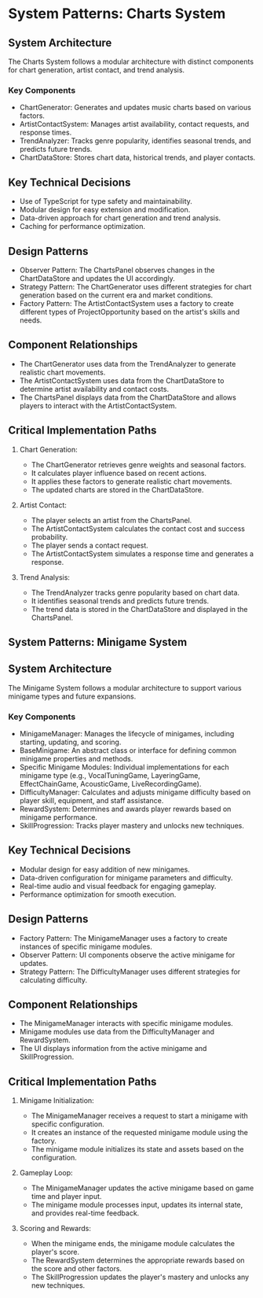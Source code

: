 # System Patterns: Charts System

## System Architecture

The Charts System follows a modular architecture with distinct components for chart generation, artist contact, and trend analysis.

### Key Components

- ChartGenerator: Generates and updates music charts based on various factors.
- ArtistContactSystem: Manages artist availability, contact requests, and response times.
- TrendAnalyzer: Tracks genre popularity, identifies seasonal trends, and predicts future trends.
- ChartDataStore: Stores chart data, historical trends, and player contacts.

## Key Technical Decisions

- Use of TypeScript for type safety and maintainability.
- Modular design for easy extension and modification.
- Data-driven approach for chart generation and trend analysis.
- Caching for performance optimization.

## Design Patterns

- Observer Pattern: The ChartsPanel observes changes in the ChartDataStore and updates the UI accordingly.
- Strategy Pattern: The ChartGenerator uses different strategies for chart generation based on the current era and market conditions.
- Factory Pattern: The ArtistContactSystem uses a factory to create different types of ProjectOpportunity based on the artist's skills and needs.

## Component Relationships

- The ChartGenerator uses data from the TrendAnalyzer to generate realistic chart movements.
- The ArtistContactSystem uses data from the ChartDataStore to determine artist availability and contact costs.
- The ChartsPanel displays data from the ChartDataStore and allows players to interact with the ArtistContactSystem.

## Critical Implementation Paths

1. Chart Generation:
   - The ChartGenerator retrieves genre weights and seasonal factors.
   - It calculates player influence based on recent actions.
   - It applies these factors to generate realistic chart movements.
   - The updated charts are stored in the ChartDataStore.

2. Artist Contact:
   - The player selects an artist from the ChartsPanel.
   - The ArtistContactSystem calculates the contact cost and success probability.
   - The player sends a contact request.
   - The ArtistContactSystem simulates a response time and generates a response.

3. Trend Analysis:
   - The TrendAnalyzer tracks genre popularity based on chart data.
   - It identifies seasonal trends and predicts future trends.
   - The trend data is stored in the ChartDataStore and displayed in the ChartsPanel.

## System Patterns: Minigame System

## System Architecture

The Minigame System follows a modular architecture to support various minigame types and future expansions.

### Key Components

- MinigameManager: Manages the lifecycle of minigames, including starting, updating, and scoring.
- BaseMinigame: An abstract class or interface for defining common minigame properties and methods.
- Specific Minigame Modules: Individual implementations for each minigame type (e.g., VocalTuningGame, LayeringGame, EffectChainGame, AcousticGame, LiveRecordingGame).
- DifficultyManager: Calculates and adjusts minigame difficulty based on player skill, equipment, and staff assistance.
- RewardSystem: Determines and awards player rewards based on minigame performance.
- SkillProgression: Tracks player mastery and unlocks new techniques.

## Key Technical Decisions

- Modular design for easy addition of new minigames.
- Data-driven configuration for minigame parameters and difficulty.
- Real-time audio and visual feedback for engaging gameplay.
- Performance optimization for smooth execution.

## Design Patterns

- Factory Pattern: The MinigameManager uses a factory to create instances of specific minigame modules.
- Observer Pattern: UI components observe the active minigame for updates.
- Strategy Pattern: The DifficultyManager uses different strategies for calculating difficulty.

## Component Relationships

- The MinigameManager interacts with specific minigame modules.
- Minigame modules use data from the DifficultyManager and RewardSystem.
- The UI displays information from the active minigame and SkillProgression.

## Critical Implementation Paths

1. Minigame Initialization:
   - The MinigameManager receives a request to start a minigame with specific configuration.
   - It creates an instance of the requested minigame module using the factory.
   - The minigame module initializes its state and assets based on the configuration.

2. Gameplay Loop:
   - The MinigameManager updates the active minigame based on game time and player input.
   - The minigame module processes input, updates its internal state, and provides real-time feedback.

3. Scoring and Rewards:
   - When the minigame ends, the minigame module calculates the player's score.
   - The RewardSystem determines the appropriate rewards based on the score and other factors.
   - The SkillProgression updates the player's mastery and unlocks any new techniques.
